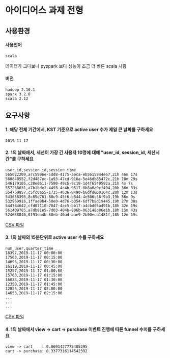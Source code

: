 # 아이디어스 과제 전형
## 사용환경 
#### 사용언어
```
scala
```
데이터가 크다보니 pyspark 보다 성능이 조금 더 빠른 scala 사용

#### 버전
```
hadoop 2.10.1
spark 3.2.0
scala 2.12
```


## 요구사항

#### 1. 해당 전체 기간에서, KST 기준으로 active user 수가 제일 큰 날짜를 구하세요
```
2019-11-17
```
#### 2. 1의 날짜에서, 세션이 가장 긴 사용자 10명에 대해 "user_id, session_id, 세션시간"를 구하세요
```
user_id,session_id,session_time
565022209,a7c5906e-5dd8-4175-aeca-eb5615844e67,21h 46m 17s
568848552,f2d487ec-1a93-47cd-916a-5e46db85472c,21h 18m 29s
546179105,c28e0611-7590-49cb-9c19-1d4f6540592a,21h 4m 7s
557268031,a7b1bde2-4493-4c4b-9517-8b8a0a9cf494,20h 36m 33s
554760857,c5fc6a55-1735-4636-8490-b6dfd060164c,20h 12m 13s
543658395,8c85d761-88c9-45f6-b844-4e506c58f9b3,19h 56m 9s
532969916,1ffae9b4-50e0-4d76-b354-6df7b8d19445,19h 27m 38s
544784642,cfd07110-7047-4ac5-bb17-a4cbd05a491b,18h 32m 19s
561409785,a7db81e5-7d03-404b-806b-063148c86e1b,18h 15m 43s
524688046,0193ea4b-88eb-40ad-bae9-2b00ecd1481f,18h 12m 19s
```
[CSV 파일](https://github.com/hjmoons/idus-task/blob/master/output/answer_%232.csv)

#### 3. 1의 날짜의 15분단위로 active user 수를 구하세요
```
num_user,quarter_time
18397,2019-11-17 00:00:00
17563,2019-11-17 00:15:00
14695,2019-11-17 00:30:00
16119,2019-11-17 00:45:00
15257,2019-11-17 01:00:00
15763,2019-11-17 01:15:00
16024,2019-11-17 01:30:00
12350,2019-11-17 01:45:00
12825,2019-11-17 02:00:00
14053,2019-11-17 02:15:00
...
...
...
```
[CSV 파일](https://github.com/hjmoons/idus-task/blob/master/output/answer_%233.csv)

#### 4. 1의 날짜에서 view → cart → purchase 이벤트 진행에 따른 funnel 수치를 구하세요
```
view -> cart    : 0.0691427775405295
cart -> purchase: 0.3377316114542392
```